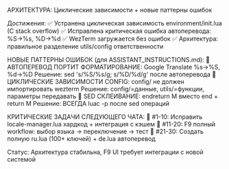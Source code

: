 АРХИТЕКТУРА: Циклические зависимости + новые паттерны ошибок

Достижения:
✅ Устранена циклическая зависимость environment/init.lua (C stack overflow)
✅ Исправлена критическая ошибка автоперевода: %S→%s, %D→%d
✅ WezTerm загружается без ошибок
✅ Архитектура: правильное разделение utils/config ответственности

НОВЫЕ ПАТТЕРНЫ ОШИБОК (для ASSISTANT_INSTRUCTIONS.md):
🔴 АВТОПЕРЕВОД ПОРТИТ ФОРМАТИРОВАНИЕ: Google Translate %s→%S, %d→%D
   Решение: sed 's/%S/%s/g; s/%D/%d/g' после автоперевода
🔴 ЦИКЛИЧЕСКИЕ ЗАВИСИМОСТИ CONFIG: config/ не должен импортировать wezterm
   Решение: config/=данные, utils/=функции, параметры передавать
🔴 SED СКЛЕИВАНИЕ: endreturn M вместо end + return M
   Решение: ВСЕГДА luac -p после sed операций

КРИТИЧЕСКИЕ ЗАДАЧИ СЛЕДУЮЩЕГО ЧАТА:
🔴 #1-10: Исправить locale-manager.lua хардкод + интеграция с кэшем
🔴 #11-20: F9 полный workflow: выбор языка → переключение → тест
🔴 #21-30: Создать полную ru.lua (100+ ключей) + de.lua автоперевод

Статус: Архитектура стабильна, F9 UI требует интеграции с новой системой
